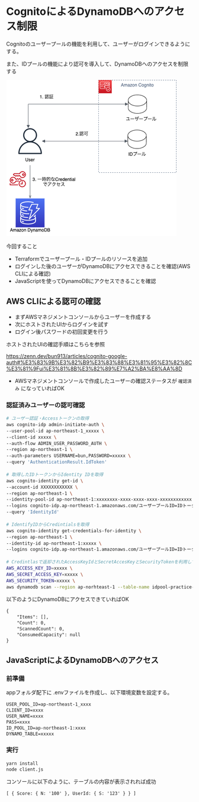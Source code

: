 # CognitoによるDynamoDBへのアクセス制限

Cognitoのユーザープールの機能を利用して、ユーザーがログインできるようにする。

また、IDプールの機能により認可を導入して、DynamoDBへのアクセスを制限する

![構成図](/infra/docs/images/system_configuration.png)

今回すること

- Terraformでユーザープール・IDプールのリソースを追加
- ログインした後のユーザーがDynamoDBにアクセスできることを確認(AWS CLIによる確認)
- JavaScriptを使ってDynamoDBにアクセスできることを確認

## AWS CLIによる認可の確認

- まずAWSマネジメントコンソールからユーザーを作成する
- 次にホストされたUIからログインを試す
- ログイン後パスワードの初回変更を行う

ホストされたUIの確認手順はこちらを参照

https://zenn.dev/bun913/articles/cognito-google-auth#%E3%83%9B%E3%82%B9%E3%83%88%E3%81%95%E3%82%8C%E3%81%9Fui%E3%81%8B%E3%82%89%E7%A2%BA%E8%AA%8D

- AWSマネジメントコンソールで作成したユーザーの確認ステータスが `確認済み` になっていればOK

### 認証済みユーザーの認可確認

```bash
# ユーザー認証・Accessトークンの取得
aws cognito-idp admin-initiate-auth \
--user-pool-id ap-northeast-1_xxxxx \
--client-id xxxxx \
--auth-flow ADMIN_USER_PASSWORD_AUTH \
--region ap-northeast-1 \
--auth-parameters USERNAME=bun,PASSWORD=xxxxx \
--query 'AuthenticationResult.IdToken'

# 取得したIDトークンからIdentity IDを取得
aws cognito-identity get-id \
--account-id XXXXXXXXXXXX \
--region ap-northeast-1 \
--identity-pool-id ap-northeast-1:xxxxxxxx-xxxx-xxxx-xxxx-xxxxxxxxxxxx \
--logins cognito-idp.ap-northeast-1.amazonaws.com/ユーザープールID=IDトークン \
--query 'IdentityId'

# IdentifyIDからCredintialsを取得
aws cognito-identity get-credentials-for-identity \
--region ap-northeast-1 \
--identity-id ap-northeast-1:xxxxx \
--logins cognito-idp.ap-northeast-1.amazonaws.com/ユーザープールID=IDトークン

# Credintlasで返却されたAccessKeyIdとSecretAccesKeyとSecurityTokenを利用してDynamoDBにアクセスしてみる
AWS_ACCESS_KEY_ID=xxxxx \
AWS_SECRET_ACCESS_KEY=xxxxx \
AWS_SECURITY_TOKEN=xxxxx \
aws dynamodb scan --region ap-norhteast-1 --table-name idpool-practice-dev-Score
```

以下のようにDynamoDBにアクセスできていればOK

```
{
    "Items": [],
    "Count": 0,
    "ScannedCount": 0,
    "ConsumedCapacity": null
}
```


## JavaScriptによるDynamoDBへのアクセス

### 前準備

appフォルダ配下に .envファイルを作成し、以下環境変数を設定する。

```
USER_POOL_ID=ap-northeast-1_xxxx
CLIENT_ID=xxxx
USER_NAME=xxxx
PASS=xxxx
ID_POOL_ID=ap-northeast-1:xxxx
DYNAMO_TABLE=xxxxx
```

### 実行

```bash
yarn install
node client.js
```

コンソールに以下のように、テーブルの内容が表示されれば成功

```
[ { Score: { N: '100' }, UserId: { S: '123' } } ]
```
